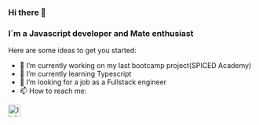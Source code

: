 ### Hi there 👋

### I´m a Javascript developer and Mate enthusiast


Here are some ideas to get you started:

- 🔭 I’m currently working on my last bootcamp project(SPICED Academy)
- 🌱 I’m currently learning Typescript
- 👯 I’m looking for a job as a Fullstack engineer
- 📫 How to reach me: 

[<img align="left" alt="linkedin" width=25px src="assets/linkedin.png" />](https://www.linkedin.com/in/martinsotelowebdev/)

